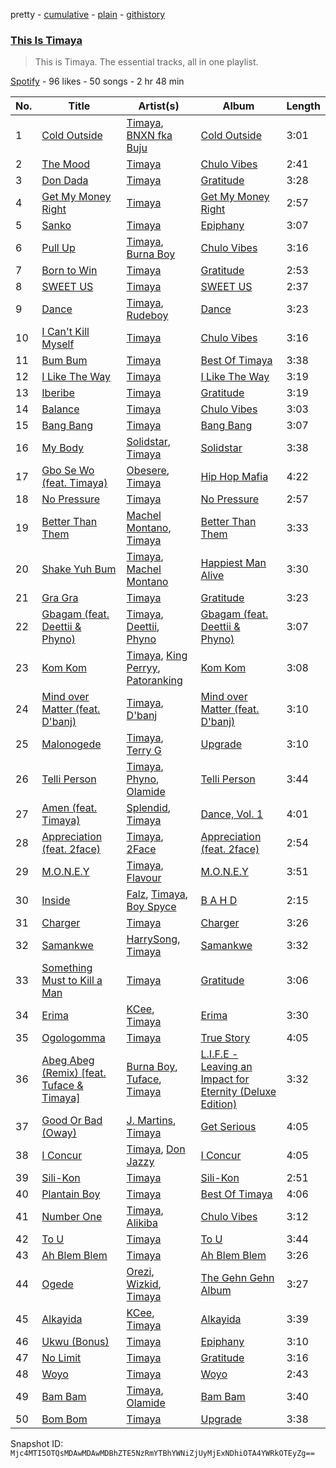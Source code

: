 pretty - [cumulative](/playlists/cumulative/37i9dQZF1DZ06evO4iGtt9.md) - [plain](/playlists/plain/37i9dQZF1DZ06evO4iGtt9) - [githistory](https://github.githistory.xyz/mackorone/spotify-playlist-archive/blob/main/playlists/plain/37i9dQZF1DZ06evO4iGtt9)

### [This Is Timaya](https://open.spotify.com/playlist/37i9dQZF1DZ06evO4iGtt9)

> This is Timaya\. The essential tracks, all in one playlist.

[Spotify](https://open.spotify.com/user/spotify) - 96 likes - 50 songs - 2 hr 48 min

| No. | Title | Artist(s) | Album | Length |
|---|---|---|---|---|
| 1 | [Cold Outside](https://open.spotify.com/track/2jZ2MrAk8iNZk1dsI0Vr5z) | [Timaya](https://open.spotify.com/artist/7gEgjd9W1P1iAD9FbubrqC), [BNXN fka Buju](https://open.spotify.com/artist/3zaDigUwjHvjOkSn0NDf9x) | [Cold Outside](https://open.spotify.com/album/7lVp4uiQQr65XGWwmwQWR0) | 3:01 |
| 2 | [The Mood](https://open.spotify.com/track/6gHUiXF4BiJ9d7biTNmdKR) | [Timaya](https://open.spotify.com/artist/7gEgjd9W1P1iAD9FbubrqC) | [Chulo Vibes](https://open.spotify.com/album/1JlzIGbFMWsyL5WBEADj6Q) | 2:41 |
| 3 | [Don Dada](https://open.spotify.com/track/7gReWQ16Qs5gtAkytHEKB8) | [Timaya](https://open.spotify.com/artist/7gEgjd9W1P1iAD9FbubrqC) | [Gratitude](https://open.spotify.com/album/0vwe1g87WzbjWTNBPFZiNj) | 3:28 |
| 4 | [Get My Money Right](https://open.spotify.com/track/1ivWkOzOy7pmTYk7coyCvl) | [Timaya](https://open.spotify.com/artist/7gEgjd9W1P1iAD9FbubrqC) | [Get My Money Right](https://open.spotify.com/album/0qcfLCEkFZqXz6yOwLPy5Z) | 2:57 |
| 5 | [Sanko](https://open.spotify.com/track/0oWbSZxhrbaS043QNnSQhL) | [Timaya](https://open.spotify.com/artist/7gEgjd9W1P1iAD9FbubrqC) | [Epiphany](https://open.spotify.com/album/5Ez1K4VqsS6Vt2sh5Se1qL) | 3:07 |
| 6 | [Pull Up](https://open.spotify.com/track/3qF8DcoQpQ1IXlMbTKHylP) | [Timaya](https://open.spotify.com/artist/7gEgjd9W1P1iAD9FbubrqC), [Burna Boy](https://open.spotify.com/artist/3wcj11K77LjEY1PkEazffa) | [Chulo Vibes](https://open.spotify.com/album/1JlzIGbFMWsyL5WBEADj6Q) | 3:16 |
| 7 | [Born to Win](https://open.spotify.com/track/0rYHjZeIaXmMm8D9ujvgeI) | [Timaya](https://open.spotify.com/artist/7gEgjd9W1P1iAD9FbubrqC) | [Gratitude](https://open.spotify.com/album/0vwe1g87WzbjWTNBPFZiNj) | 2:53 |
| 8 | [SWEET US](https://open.spotify.com/track/1mSci6u4udZB5rtU6tGMma) | [Timaya](https://open.spotify.com/artist/7gEgjd9W1P1iAD9FbubrqC) | [SWEET US](https://open.spotify.com/album/0nATH3H1PvnLT1TZBWRgo6) | 2:37 |
| 9 | [Dance](https://open.spotify.com/track/7nNrIS6JuS2YEhmfmZwEuf) | [Timaya](https://open.spotify.com/artist/7gEgjd9W1P1iAD9FbubrqC), [Rudeboy](https://open.spotify.com/artist/583D4MicNImtI9URI0fIFT) | [Dance](https://open.spotify.com/album/3LH7ME7Kjs9x6qDkbF5mWS) | 3:23 |
| 10 | [I Can't Kill Myself](https://open.spotify.com/track/20MyQk60qEzkGVML0VMaCq) | [Timaya](https://open.spotify.com/artist/7gEgjd9W1P1iAD9FbubrqC) | [Chulo Vibes](https://open.spotify.com/album/1JlzIGbFMWsyL5WBEADj6Q) | 3:16 |
| 11 | [Bum Bum](https://open.spotify.com/track/2khTwf0sIaNkodJRHRgk6s) | [Timaya](https://open.spotify.com/artist/7gEgjd9W1P1iAD9FbubrqC) | [Best Of Timaya](https://open.spotify.com/album/5N5mhuYQmUztgNdBgz1YZh) | 3:38 |
| 12 | [I Like The Way](https://open.spotify.com/track/1fDMlFjBdb1A2fPDBN5Wcg) | [Timaya](https://open.spotify.com/artist/7gEgjd9W1P1iAD9FbubrqC) | [I Like The Way](https://open.spotify.com/album/6pz5j7RjVS7YDwiELGVSWz) | 3:19 |
| 13 | [Iberibe](https://open.spotify.com/track/4QycO3sEwoF0VjIqVggc1R) | [Timaya](https://open.spotify.com/artist/7gEgjd9W1P1iAD9FbubrqC) | [Gratitude](https://open.spotify.com/album/0vwe1g87WzbjWTNBPFZiNj) | 3:19 |
| 14 | [Balance](https://open.spotify.com/track/0q9OFZHgEZUAi5bVge9nbk) | [Timaya](https://open.spotify.com/artist/7gEgjd9W1P1iAD9FbubrqC) | [Chulo Vibes](https://open.spotify.com/album/1JlzIGbFMWsyL5WBEADj6Q) | 3:03 |
| 15 | [Bang Bang](https://open.spotify.com/track/7jHoVoaBxJEmbxTdpW4Xhp) | [Timaya](https://open.spotify.com/artist/7gEgjd9W1P1iAD9FbubrqC) | [Bang Bang](https://open.spotify.com/album/34Ve0t594zURQel4Ob1bGi) | 3:07 |
| 16 | [My Body](https://open.spotify.com/track/3IjY93g9VbfEyLRuEeRec7) | [Solidstar](https://open.spotify.com/artist/1Nuq9WJb01OoR56vu02bhX), [Timaya](https://open.spotify.com/artist/7gEgjd9W1P1iAD9FbubrqC) | [Solidstar](https://open.spotify.com/album/7ArDChlfOAGE3jBOe507xq) | 3:38 |
| 17 | [Gbo Se Wo \(feat\. Timaya\)](https://open.spotify.com/track/0boSTKIwz0fuPrWegoMqXs) | [Obesere](https://open.spotify.com/artist/3zCVI8q382lEWM4JwLJ8P9), [Timaya](https://open.spotify.com/artist/7gEgjd9W1P1iAD9FbubrqC) | [Hip Hop Mafia](https://open.spotify.com/album/10fn5C8XnQ46Lt3aas7VI0) | 4:22 |
| 18 | [No Pressure](https://open.spotify.com/track/2ZfwMwiJnti8JUZAHzvBnG) | [Timaya](https://open.spotify.com/artist/7gEgjd9W1P1iAD9FbubrqC) | [No Pressure](https://open.spotify.com/album/6DB4harKpwZ2IYfwsV6Qs8) | 2:57 |
| 19 | [Better Than Them](https://open.spotify.com/track/2ISEd8diW26TrrX3S7k3Jl) | [Machel Montano](https://open.spotify.com/artist/6wxP7SSzfvi21Cnl8JicdQ), [Timaya](https://open.spotify.com/artist/7gEgjd9W1P1iAD9FbubrqC) | [Better Than Them](https://open.spotify.com/album/6H2aBp4vE8SklHfreSHSuk) | 3:33 |
| 20 | [Shake Yuh Bum](https://open.spotify.com/track/5cpKuwqUdWlvu1euDQNGP2) | [Timaya](https://open.spotify.com/artist/7gEgjd9W1P1iAD9FbubrqC), [Machel Montano](https://open.spotify.com/artist/6wxP7SSzfvi21Cnl8JicdQ) | [Happiest Man Alive](https://open.spotify.com/album/02k2QWeNbeWaHf7t7fJBYf) | 3:30 |
| 21 | [Gra Gra](https://open.spotify.com/track/6qt5fWKsqz96eJt6OV4NTK) | [Timaya](https://open.spotify.com/artist/7gEgjd9W1P1iAD9FbubrqC) | [Gratitude](https://open.spotify.com/album/0vwe1g87WzbjWTNBPFZiNj) | 3:23 |
| 22 | [Gbagam \(feat\. Deettii & Phyno\)](https://open.spotify.com/track/2T7w6niKZZ3pQWR8MxwGim) | [Timaya](https://open.spotify.com/artist/7gEgjd9W1P1iAD9FbubrqC), [Deettii](https://open.spotify.com/artist/22B60sKa0PpmhadrNHuyJD), [Phyno](https://open.spotify.com/artist/6acbdy69rtlv8m9EW31MYl) | [Gbagam \(feat\. Deettii & Phyno\)](https://open.spotify.com/album/08OTfvY73KcSjiflKgiv3R) | 3:07 |
| 23 | [Kom Kom](https://open.spotify.com/track/2KA51yRovba1V4rtRfOEqj) | [Timaya](https://open.spotify.com/artist/7gEgjd9W1P1iAD9FbubrqC), [King Perryy](https://open.spotify.com/artist/2Srxd4jkUb5hcZEJO1SPnW), [Patoranking](https://open.spotify.com/artist/2hKQc001G7ggs3ZyxMdkGq) | [Kom Kom](https://open.spotify.com/album/43OG5eoAN9ERfSMTjPvq1c) | 3:08 |
| 24 | [Mind over Matter \(feat\. D'banj\)](https://open.spotify.com/track/0O7UTuyxkoqTreqgognjvR) | [Timaya](https://open.spotify.com/artist/7gEgjd9W1P1iAD9FbubrqC), [D'banj](https://open.spotify.com/artist/5RCdjio4ASMQ8CFaSuAl6C) | [Mind over Matter \(feat\. D'banj\)](https://open.spotify.com/album/460k6hSGCoT3Ml8dopaCVk) | 3:10 |
| 25 | [Malonogede](https://open.spotify.com/track/53C1jcNfeMGnlZLTbVrgU2) | [Timaya](https://open.spotify.com/artist/7gEgjd9W1P1iAD9FbubrqC), [Terry G](https://open.spotify.com/artist/2ZMAFkHTvgCbtBumdkNDQA) | [Upgrade](https://open.spotify.com/album/4OItxpIftQvT7msiD4EDyE) | 3:10 |
| 26 | [Telli Person](https://open.spotify.com/track/2yiZjiwZq3pdfCdrbp87b4) | [Timaya](https://open.spotify.com/artist/7gEgjd9W1P1iAD9FbubrqC), [Phyno](https://open.spotify.com/artist/6acbdy69rtlv8m9EW31MYl), [Olamide](https://open.spotify.com/artist/4ovtyvs7j1jSmwhkBGHqSr) | [Telli Person](https://open.spotify.com/album/2S8IqygjfGKH7jMAac2vhS) | 3:44 |
| 27 | [Amen \(feat\. Timaya\)](https://open.spotify.com/track/126nB4UhmyQ6d35khxQQ2i) | [Splendid](https://open.spotify.com/artist/2OogZdzhF6Z9rSC6jUg8nU), [Timaya](https://open.spotify.com/artist/7gEgjd9W1P1iAD9FbubrqC) | [Dance, Vol\. 1](https://open.spotify.com/album/1TqeVetMJteizoDDEIZDqw) | 4:01 |
| 28 | [Appreciation \(feat\. 2face\)](https://open.spotify.com/track/2Cic7igD3PiuXlqaEqjKWo) | [Timaya](https://open.spotify.com/artist/7gEgjd9W1P1iAD9FbubrqC), [2Face](https://open.spotify.com/artist/1jluLAiBpHzUX4DlOxOfU3) | [Appreciation \(feat\. 2face\)](https://open.spotify.com/album/6fRbhhodwDnrh76bc6g3VL) | 2:54 |
| 29 | [M.O.N.E.Y](https://open.spotify.com/track/4LV4Zfb9bz5ELPOb9rOjf0) | [Timaya](https://open.spotify.com/artist/7gEgjd9W1P1iAD9FbubrqC), [Flavour](https://open.spotify.com/artist/0oKNR4ahj1CPnK2kQmbOfo) | [M.O.N.E.Y](https://open.spotify.com/album/0vsUBIp6yJsp9ZomhLXuiq) | 3:51 |
| 30 | [Inside](https://open.spotify.com/track/6hoUqY7KzLKbS5y8FE6dAz) | [Falz](https://open.spotify.com/artist/2s187JqHC9kipPLBLWXubl), [Timaya](https://open.spotify.com/artist/7gEgjd9W1P1iAD9FbubrqC), [Boy Spyce](https://open.spotify.com/artist/6DUbLg2GQ7Dd7G9v6uwoPT) | [B A H D](https://open.spotify.com/album/4XPvTEJV2cW7UxVPDV1EU8) | 2:15 |
| 31 | [Charger](https://open.spotify.com/track/5IMX7sh5kGdVX7iWqN5Url) | [Timaya](https://open.spotify.com/artist/7gEgjd9W1P1iAD9FbubrqC) | [Charger](https://open.spotify.com/album/5jvsWsFqZzym9fMhBtDKZ8) | 3:26 |
| 32 | [Samankwe](https://open.spotify.com/track/0O7hr1gLAktDObqnoUnjSE) | [HarrySong](https://open.spotify.com/artist/3hflm7FUsWEKbI0fRnaW20), [Timaya](https://open.spotify.com/artist/7gEgjd9W1P1iAD9FbubrqC) | [Samankwe](https://open.spotify.com/album/0kFolnvDYsBzn9QlzeJprS) | 3:32 |
| 33 | [Something Must to Kill a Man](https://open.spotify.com/track/4Yy4zBe6F5qMFTlRWZOUSq) | [Timaya](https://open.spotify.com/artist/7gEgjd9W1P1iAD9FbubrqC) | [Gratitude](https://open.spotify.com/album/0vwe1g87WzbjWTNBPFZiNj) | 3:06 |
| 34 | [Erima](https://open.spotify.com/track/0FP8sMKAMM6YPhI87sOswq) | [KCee](https://open.spotify.com/artist/7KiINhQdLAupkwvJ0EelGG), [Timaya](https://open.spotify.com/artist/7gEgjd9W1P1iAD9FbubrqC) | [Erima](https://open.spotify.com/album/0CwSh6QbgD9EQIwtRB19bJ) | 3:30 |
| 35 | [Ogologomma](https://open.spotify.com/track/0azKJNjzzB0Zwkx5rQJRiz) | [Timaya](https://open.spotify.com/artist/7gEgjd9W1P1iAD9FbubrqC) | [True Story](https://open.spotify.com/album/2Vh7JwV6BJFBONAIGll2nB) | 4:05 |
| 36 | [Abeg Abeg \(Remix\) \[feat\. Tuface & Timaya\]](https://open.spotify.com/track/1RkV1sgWgZOllXvsuNFVkw) | [Burna Boy](https://open.spotify.com/artist/3wcj11K77LjEY1PkEazffa), [Tuface](https://open.spotify.com/artist/103VoRYJOoSKigBMkS5fNR), [Timaya](https://open.spotify.com/artist/7gEgjd9W1P1iAD9FbubrqC) | [L.I.F.E \- Leaving an Impact for Eternity \(Deluxe Edition\)](https://open.spotify.com/album/4RsttwlINL1UxDTZL2rQ6I) | 3:32 |
| 37 | [Good Or Bad \(Oway\)](https://open.spotify.com/track/1jqBgNjP5yfjCrAgJZE0be) | [J\. Martins](https://open.spotify.com/artist/4DWVHNUG04lB1nYDbQmjLm), [Timaya](https://open.spotify.com/artist/7gEgjd9W1P1iAD9FbubrqC) | [Get Serious](https://open.spotify.com/album/3qaCT1Xp7UeFmUpI0f0Gzk) | 4:05 |
| 38 | [I Concur](https://open.spotify.com/track/2rPRTmhTRoYBCataK79gfM) | [Timaya](https://open.spotify.com/artist/7gEgjd9W1P1iAD9FbubrqC), [Don Jazzy](https://open.spotify.com/artist/3orxvFDFViCLknRO2O2m8a) | [I Concur](https://open.spotify.com/album/1J5Y60QXsJxW7qRyoHlPUg) | 4:05 |
| 39 | [Sili\-Kon](https://open.spotify.com/track/4U9RIKgLeaANDbEFOZLcqT) | [Timaya](https://open.spotify.com/artist/7gEgjd9W1P1iAD9FbubrqC) | [Sili\-Kon](https://open.spotify.com/album/7hZfm5V8n3sGnk0LS1fvFr) | 2:51 |
| 40 | [Plantain Boy](https://open.spotify.com/track/4BgsF8GGZkTaBEx44pcKRH) | [Timaya](https://open.spotify.com/artist/7gEgjd9W1P1iAD9FbubrqC) | [Best Of Timaya](https://open.spotify.com/album/5N5mhuYQmUztgNdBgz1YZh) | 4:06 |
| 41 | [Number One](https://open.spotify.com/track/6J9IXMtzTf6ZtcispHHnJr) | [Timaya](https://open.spotify.com/artist/7gEgjd9W1P1iAD9FbubrqC), [Alikiba](https://open.spotify.com/artist/2nGoKcLdXktxEXvMdTDsIT) | [Chulo Vibes](https://open.spotify.com/album/1JlzIGbFMWsyL5WBEADj6Q) | 3:12 |
| 42 | [To U](https://open.spotify.com/track/5maDUHK9DBDs9m7Bkkzedr) | [Timaya](https://open.spotify.com/artist/7gEgjd9W1P1iAD9FbubrqC) | [To U](https://open.spotify.com/album/6tkSO3PtZ5RixzZCym2Kj9) | 3:44 |
| 43 | [Ah Blem Blem](https://open.spotify.com/track/3FLmb7sK9KJeMoQtdq85QL) | [Timaya](https://open.spotify.com/artist/7gEgjd9W1P1iAD9FbubrqC) | [Ah Blem Blem](https://open.spotify.com/album/4hK4A6Fhhb5cKywlX0XQ7N) | 3:26 |
| 44 | [Ogede](https://open.spotify.com/track/4hvUYAEp6xTdwMI3M4W5nF) | [Orezi](https://open.spotify.com/artist/6voVBz1bN1mWZCLpNZGqzD), [Wizkid](https://open.spotify.com/artist/3tVQdUvClmAT7URs9V3rsp), [Timaya](https://open.spotify.com/artist/7gEgjd9W1P1iAD9FbubrqC) | [The Gehn Gehn Album](https://open.spotify.com/album/3XgHoC7QgrDvusnQP1AdZS) | 3:27 |
| 45 | [Alkayida](https://open.spotify.com/track/0tXjdxP16Xee1wBNo9CZCK) | [KCee](https://open.spotify.com/artist/7KiINhQdLAupkwvJ0EelGG), [Timaya](https://open.spotify.com/artist/7gEgjd9W1P1iAD9FbubrqC) | [Alkayida](https://open.spotify.com/album/09V8ahQAvn922cCNx6iJ0a) | 3:39 |
| 46 | [Ukwu \(Bonus\)](https://open.spotify.com/track/0jHkUphvDkzwp9zwy47Igo) | [Timaya](https://open.spotify.com/artist/7gEgjd9W1P1iAD9FbubrqC) | [Epiphany](https://open.spotify.com/album/5Ez1K4VqsS6Vt2sh5Se1qL) | 3:10 |
| 47 | [No Limit](https://open.spotify.com/track/5mkwf1vdNtFVFjJX44o4sV) | [Timaya](https://open.spotify.com/artist/7gEgjd9W1P1iAD9FbubrqC) | [Gratitude](https://open.spotify.com/album/0vwe1g87WzbjWTNBPFZiNj) | 3:16 |
| 48 | [Woyo](https://open.spotify.com/track/4tbVAVxiGJAZNiFRBHhGwV) | [Timaya](https://open.spotify.com/artist/7gEgjd9W1P1iAD9FbubrqC) | [Woyo](https://open.spotify.com/album/6ZWbdO3QrtR8YI193q5K2O) | 2:43 |
| 49 | [Bam Bam](https://open.spotify.com/track/6ZDCQ5POJp2ijoguRxqYRx) | [Timaya](https://open.spotify.com/artist/7gEgjd9W1P1iAD9FbubrqC), [Olamide](https://open.spotify.com/artist/4ovtyvs7j1jSmwhkBGHqSr) | [Bam Bam](https://open.spotify.com/album/1wpspq0ag31exULhDaG16S) | 3:40 |
| 50 | [Bom Bom](https://open.spotify.com/track/4krZBMENG6coQYEaZkVvHP) | [Timaya](https://open.spotify.com/artist/7gEgjd9W1P1iAD9FbubrqC) | [Upgrade](https://open.spotify.com/album/4OItxpIftQvT7msiD4EDyE) | 3:38 |

Snapshot ID: `Mjc4MTI5OTQsMDAwMDAwMDBhZTE5NzRmYTBhYWNiZjUyMjExNDhiOTA4YWRkOTEyZg==`
